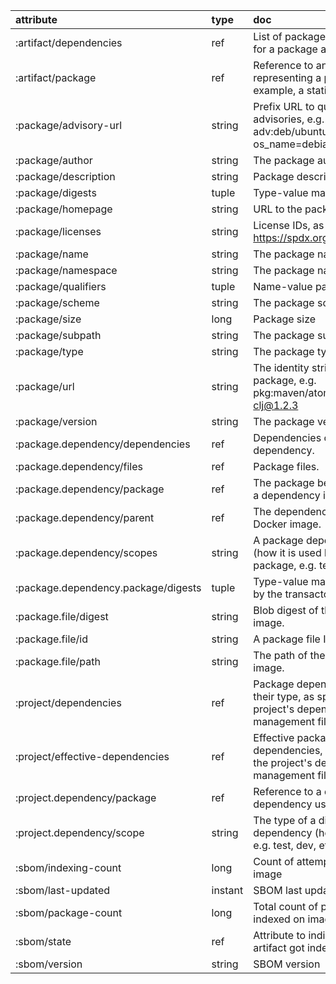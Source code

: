 | attribute | type | doc |
| :---- | :---- | :---- |
| :artifact/dependencies | ref | List of package dependencies for a package artifact. |
| :artifact/package | ref | Reference to an artifact representing a package (for example, a static binary file). |
| :package/advisory-url | string | Prefix URL to quickly join with advisories, e.g. adv:deb/ubuntu/curl?os_name=debian&os_version=3 |
| :package/author | string | The package author. |
| :package/description | string | Package description |
| :package/digests | tuple | Type-value mappings. |
| :package/homepage | string | URL to the package homepage |
| :package/licenses | string | License IDs, as per https://spdx.org/licenses/ |
| :package/name | string | The package name. |
| :package/namespace | string | The package namespace. |
| :package/qualifiers | tuple | Name-value pairs. |
| :package/scheme | string | The package scheme. |
| :package/size | long | Package size |
| :package/subpath | string | The package subpath. |
| :package/type | string | The package type. |
| :package/url | string | The identity string of a package, e.g. pkg:maven/atomist/common-clj@1.2.3 |
| :package/version | string | The package version. |
| :package.dependency/dependencies | ref | Dependencies of this dependency. |
| :package.dependency/files | ref | Package files. |
| :package.dependency/package | ref | The package being imported as a dependency in this instance. |
| :package.dependency/parent | ref | The dependency owner, e.g. a Docker image. |
| :package.dependency/scopes | string | A package dependency type (how it is used by another package, e.g. test, dev, etc). |
| :package.dependency.package/digests | tuple | Type-value mappings as seen by the transactor. |
| :package.file/digest | string | Blob digest of the file within the image. |
| :package.file/id | string | A package file ID. |
| :package.file/path | string | The path of the file within the image. |
| :project/dependencies | ref | Package dependencies and their type, as specified in the project's dependency management file. |
| :project/effective-dependencies | ref | Effective package dependencies, as specified in the project's dependency management file. |
| :project.dependency/package | ref | Reference to a direct dependency used in a project. |
| :project.dependency/scope | string | The type of a direct dependency (how it is used, e.g. test, dev, etc). |
| :sbom/indexing-count | long | Count of attempts to index an image |
| :sbom/last-updated | instant | SBOM last updated |
| :sbom/package-count | long | Total count of packages indexed on image |
| :sbom/state | ref | Attribute to indicate whether an artifact got indexed. |
| :sbom/version | string | SBOM version |